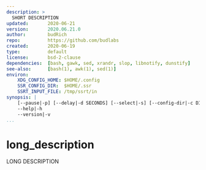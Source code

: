 ```yaml
---
description: >
  SHORT DESCRIPTION
updated:       2020-06-21
version:       2020.06.21.0
author:        budRich
repo:          https://github.com/budlabs
created:       2020-06-19
type:          default
license:       bsd-2-clause
dependencies:  [bash, gawk, sed, xrandr, slop, libnotify, dunstify]
see-also:      [bash(1), awk(1), sed(1)]
environ:
    XDG_CONFIG_HOME: $HOME/.config
    SSR_CONFIG_DIR:  $HOME/.ssr
    SSRT_INPUT_FILE: /tmp/ssrt/in
synopsis: |
    [--pause|-p] [--delay|-d SECONDS] [--select|-s] [--config-dir|-c DIR] [--input-file|-i FILE]
    --help|-h
    --version|-v
...
```


# long_description

LONG DESCRIPTION
